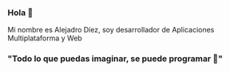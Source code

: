 ### Hola 👋

Mi nombre es Alejadro Díez, soy desarrollador de Aplicaciones Multiplataforma y Web

### "Todo lo que puedas imaginar, se puede programar 🙂"
